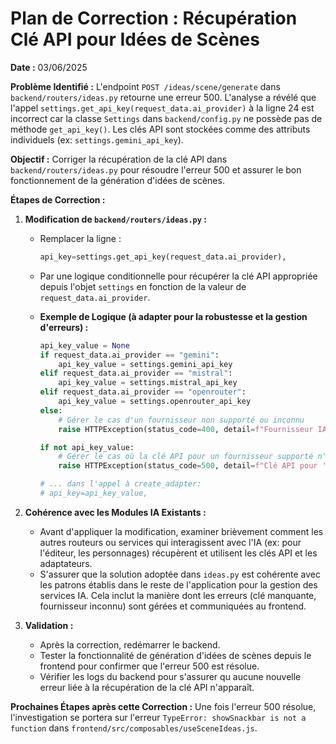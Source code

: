 # Plan de Correction : Récupération Clé API pour Idées de Scènes

**Date :** 03/06/2025

**Problème Identifié :**
L'endpoint `POST /ideas/scene/generate` dans `backend/routers/ideas.py` retourne une erreur 500. L'analyse a révélé que l'appel `settings.get_api_key(request_data.ai_provider)` à la ligne 24 est incorrect car la classe `Settings` dans `backend/config.py` ne possède pas de méthode `get_api_key()`. Les clés API sont stockées comme des attributs individuels (ex: `settings.gemini_api_key`).

**Objectif :**
Corriger la récupération de la clé API dans `backend/routers/ideas.py` pour résoudre l'erreur 500 et assurer le bon fonctionnement de la génération d'idées de scènes.

**Étapes de Correction :**

1.  **Modification de `backend/routers/ideas.py` :**
    *   Remplacer la ligne :
        ```python
        api_key=settings.get_api_key(request_data.ai_provider),
        ```
    *   Par une logique conditionnelle pour récupérer la clé API appropriée depuis l'objet `settings` en fonction de la valeur de `request_data.ai_provider`.

    *   **Exemple de Logique (à adapter pour la robustesse et la gestion d'erreurs) :**
        ```python
        api_key_value = None
        if request_data.ai_provider == "gemini":
            api_key_value = settings.gemini_api_key
        elif request_data.ai_provider == "mistral":
            api_key_value = settings.mistral_api_key
        elif request_data.ai_provider == "openrouter":
            api_key_value = settings.openrouter_api_key
        else:
            # Gérer le cas d'un fournisseur non supporté ou inconnu
            raise HTTPException(status_code=400, detail=f"Fournisseur IA '{request_data.ai_provider}' non supporté.")

        if not api_key_value:
            # Gérer le cas où la clé API pour un fournisseur supporté n'est pas configurée
            raise HTTPException(status_code=500, detail=f"Clé API pour '{request_data.ai_provider}' non configurée.")
        
        # ... dans l'appel à create_adapter:
        # api_key=api_key_value,
        ```

2.  **Cohérence avec les Modules IA Existants :**
    *   Avant d'appliquer la modification, examiner brièvement comment les autres routeurs ou services qui interagissent avec l'IA (ex: pour l'éditeur, les personnages) récupèrent et utilisent les clés API et les adaptateurs.
    *   S'assurer que la solution adoptée dans `ideas.py` est cohérente avec les patrons établis dans le reste de l'application pour la gestion des services IA. Cela inclut la manière dont les erreurs (clé manquante, fournisseur inconnu) sont gérées et communiquées au frontend.

3.  **Validation :**
    *   Après la correction, redémarrer le backend.
    *   Tester la fonctionnalité de génération d'idées de scènes depuis le frontend pour confirmer que l'erreur 500 est résolue.
    *   Vérifier les logs du backend pour s'assurer qu aucune nouvelle erreur liée à la récupération de la clé API n'apparaît.

**Prochaines Étapes après cette Correction :**
Une fois l'erreur 500 résolue, l'investigation se portera sur l'erreur `TypeError: showSnackbar is not a function` dans `frontend/src/composables/useSceneIdeas.js`.